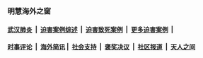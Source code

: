 
### 明慧海外之窗

####  [武汉肺炎](indexes/365.md?t=03021700) &nbsp;|&nbsp;  [迫害案例综述](indexes/328.md?t=03021700) &nbsp;|&nbsp; [迫害致死案例](indexes/277.md?t=03021700)  &nbsp;|&nbsp; [更多迫害案例](indexes/81.md?t=03021700)  &nbsp;|&nbsp; 
####  [时事评论](indexes/19.md?t=03021700) &nbsp;|&nbsp; [海外简讯](indexes/245.md?t=03021700)&nbsp;|&nbsp;  [社会支持](indexes/140.md?t=03021700) &nbsp;|&nbsp; [褒奖决议](indexes/282.md?t=03021700) &nbsp;|&nbsp; [社区报道](indexes/91.md?t=03021700)  &nbsp;|&nbsp; [天人之间](indexes/78.md?t=03021700) 

